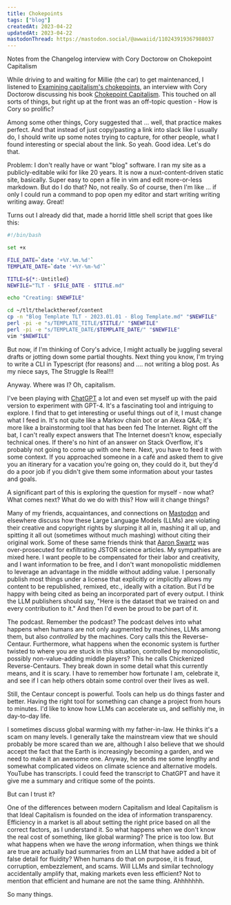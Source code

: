 ```yaml
---
title: Chokepoints
tags: ["blog"]
createdAt: 2023-04-22
updatedAt: 2023-04-22
mastodonThread: https://mastodon.social/@awwaiid/110243919367988037
---
```


Notes from the Changelog interview with Cory Doctorow on Chokepoint Capitalism

While driving to and waiting for Millie (the car) to get maintenanced, I listened to [Examining capitalism's chokepoints](https://changelog.com/podcast/535), an interview with Cory Doctorow discussing his book [Chokepoint Capitalism](https://craphound.com/category/chokepoint/). This touched on all sorts of things, but right up at the front was an off-topic question - How is Cory so prolific?

Among some other things, Cory suggested that ... well, that practice makes perfect. And that instead of just copy/pasting a link into slack like I usually do, I should write up some notes trying to capture, for other people, what I found interesting or special about the link. So yeah. Good idea. Let's do that.

Problem: I don't really have or want "blog" software. I ran my site as a publicly-editable wiki for like 20 years. It is now a nuxt-content-driven static site, basically. Super easy to open a file in vim and edit more-or-less markdown. But do I do that? No, not really. So of course, then I'm like ... if only I could run a command to pop open my editor and start writing writing writing away. Great!

Turns out I already did that, made a horrid little shell script that goes like this:

```sh
#!/bin/bash

set +x

FILE_DATE=`date '+%Y.%m.%d'`
TEMPLATE_DATE=`date '+%Y-%m-%d'`

TITLE=${*:-Untitled}
NEWFILE="TLT - $FILE_DATE - $TITLE.md"

echo "Creating: $NEWFILE"

cd ~/tlt/thelackthereof/content
cp -n "Blog Template TLT - 2023.01.01 - Blog Template.md" "$NEWFILE"
perl -pi -e "s/TEMPLATE_TITLE/$TITLE/" "$NEWFILE"
perl -pi -e "s/TEMPLATE_DATE/$TEMPLATE_DATE/" "$NEWFILE"
vim "$NEWFILE"
```

But now, if I'm thinking of Cory's advice, I might actually be juggling several drafts or jotting down some partial thoughts. Next thing you know, I'm trying to write a CLI in Typescript (for reasons) and .... not writing a blog post. As my niece says, The Struggle Is Real!!!

Anyway. Where was I? Oh, capitalism.

I've been playing with [ChatGPT](https://openai.com/blog/chatgpt) a lot and even set myself up with the paid version to experiment with GPT-4. It's a fascinating tool and intriguing to explore. I find that to get interesting or useful things out of it, I must change what I feed in. It's not quite like a Markov chain bot or an Alexa Q&A; it's more like a brainstorming tool that has been fed The Internet. Right off the bat, I can't really expect answers that The Internet doesn't know, especially technical ones. If there's no hint of an answer on Stack Overflow, it's probably not going to come up with one here. Next, you have to feed it with some context. If you approached someone in a café and asked them to give you an itinerary for a vacation you're going on, they could do it, but they'd do a poor job if you didn't give them some information about your tastes and goals.

A significant part of this is exploring the question for myself - now what? What comes next? What do we do with this? How will it change things?

Many of my friends, acquaintances, and connections on [Mastodon](https://mastodon.social/@awwaiid) and elsewhere discuss how these Large Language Models (LLMs) are violating their creative and copyright rights by slurping it all in, mashing it all up, and spitting it all out (sometimes without much mashing) without citing their original work. Some of these same friends think that [Aaron Swartz](https://en.wikipedia.org/wiki/Aaron_Swartz) was over-prosecuted for exfiltrating JSTOR science articles. My sympathies are mixed here. I want people to be compensated for their labor and creativity, and I want information to be free, and I don't want monopolistic middlemen to leverage an advantage in the middle without adding value. I personally publish most things under a license that explicitly or implicitly allows my content to be republished, remixed, etc., ideally with a citation. But I'd be happy with being cited as being an incorporated part of every output. I think the LLM publishers should say, "Here is the dataset that we trained on and every contribution to it." And then I'd even be proud to be part of it.

The podcast. Remember the podcast? The podcast delves into what happens when humans are not only augmented by machines, LLMs among them, but also _controlled_ by the machines. Cory calls this the Reverse-Centaur. Furthermore, what happens when the economic system is further twisted to where you are stuck in this situation, controlled by monopolistic, possibly non-value-adding middle players? This he calls Chickenized Reverse-Centaurs. They break down in some detail what this currently means, and it is scary. I have to remember how fortunate I am, celebrate it, and see if I can help others obtain some control over their lives as well.

Still, the Centaur concept is powerful. Tools can help us do things faster and better. Having the right tool for something can change a project from hours to minutes. I'd like to know how LLMs can accelerate us, and selfishly me, in day-to-day life.

I sometimes discuss global warming with my father-in-law. He thinks it's a scam on many levels. I generally take the mainstream view that we should probably be more scared than we are, although I also believe that we should accept the fact that the Earth is increasingly becoming a garden, and we need to make it an awesome one. Anyway, he sends me some lengthy and somewhat complicated videos on climate science and alternative models. YouTube has transcripts. I could feed the transcript to ChatGPT and have it give me a summary and critique some of the points.

But can I trust it?

One of the differences between modern Capitalism and Ideal Capitalism is that Ideal Capitalism is founded on the idea of information transparency. Efficiency in a market is all about setting the right price based on all the correct factors, as I understand it. So what happens when we don't know the real cost of something, like global warming? The price is too low. But what happens when we have the _wrong_ information, when things we think are true are actually bad summaries from an LLM that have added a bit of false detail for fluidity? When humans do that on purpose, it is fraud, corruption, embezzlement, and scams. Will LLMs and similar technology accidentally amplify that, making markets even less efficient? Not to mention that efficient and humane are not the same thing. Ahhhhhhh.

So many things.
